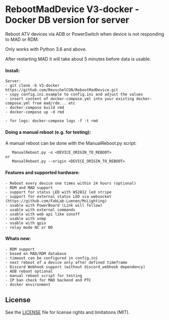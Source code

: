 # RebootMadDevice V3-docker - Docker DB version for server
Reboot ATV devices via ADB or PowerSwitch when device is not responding to MAD or RDM.

Only works with Python 3.6 and above.

After restarting MAD it will take about 5 minutes before data is usable. 

#### Install:
```
Server:
- git clone -b V3-docker https://github.com/ReuschelCGN/RebootMadDevice.git
- copy config.ini.example to config.ini and adjust the values
- insert content of docker-compose.yml into your existing docker-compose.yml from mad/rdm... etc
- docker-compose build rmd
- docker-compose up -d rmd

- for logs: docker-compose logs -f -t rmd
```

#### Doing a manual reboot (e.g. for testing):
 
A manual reboot can be done with the ManualReboot.py script:
```
   ManualReboot.py -o <DEVICE_ORIGIN_TO_REBOOT>
or
   ManualReboot.py --origin <DEVICE_ORIGIN_TO_REBOOT>
```

#### Features and supported hardware:
```
- Reboot every device one times within 24 hours (optional)
- RDM and MAD support
- support for status LED with WS2812 led stripe
- support for external status LED via websocket (https://github.com/FabLab-Luenen/McLighting)
- usable with PowerBoard (Link will follow)
- usable with external commands
- usable with web api like sonoff
- usable with snmp
- usable with gpio
- relay mode NC or NO
```
#### Whats new:
```
- RDM support
- based on MAD/RDM database 
- timeout can be configured in config.ini
- next reboot of a device only after defined timeframe
- Discord Webhook support (without discord_webhook dependency)
- ADB reboot optional
- manual reboot script for testing
- IP ban check for MAD backend and PTC
- docker environment
```
## License
See the [LICENSE](https://github.com/GhostTalker/RebootMadDevice/blob/master/LICENSE.md) file for license rights and limitations (MIT).
